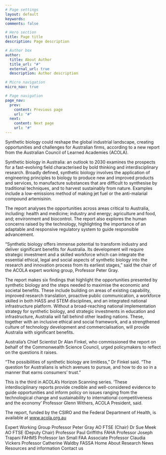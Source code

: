 ```yaml
---
# Page settings
layout: default
keywords:
comments: false

# Hero section
title: Page title
description: Page description

# Author box
author:
  title: About Author
  title_url: "#"
  external_url: true
  description: Author description

# Micro navigation
micro_nav: true

# Page navigation
page_nav:
  prev:
    content: Previous page
    url: "#"
  next:
    content: Next page
    url: "#"
---
```


Synthetic biology could reshape the global industrial landscape, creating opportunities and challenges for Australian firms, according to a new report from the Australian Council of Learned Academies (ACOLA).

Synthetic biology in Australia: an outlook to 2030 examines the prospects for a fast-evolving field characterised by bold thinking and interdisciplinary research. Broadly defined, synthetic biology involves the application of engineering principles to biology to produce new and improved products and services, to manufacture substances that are difficult to synthesise by traditional techniques, and to harvest sustainably from nature. Examples include a low-emissions method of making jet fuel or the anti-malarial compound artemisinin.

The report analyses the opportunities across areas critical to Australia, including: health and medicine; industry and energy; agriculture and food, and; environment and biocontrol. The report also explores the human concerns raised by the technology, highlighting the importance of an adaptable and responsive regulatory system to guide responsible advancement.

“Synthetic biology offers immense potential to transform industry and deliver significant benefits for Australia. Its development will require strategic investment and a skilled workforce which can integrate the essential ethical, legal and social aspects of synthetic biology into the research and innovation process from its earliest stages,” said the chair of the ACOLA expert working group, Professor Peter Gray.

The report makes six findings that highlight the opportunities presented by synthetic biology and the steps needed to maximise the economic and societal benefits. These include building on areas of existing capability, improved research translation, proactive public communication, a workforce skilled in both HASS and STEM disciplines, and an integrated national infrastructure platform. Without a broad-reaching national implementation strategy for synthetic biology, and strategic investments in education and infrastructure, Australia will fall behind other leading nations. These, together with an inclusive ethical and social framework, and a strengthened culture of technology development and commercialisation, will provide Australia with significant benefits.

Australia’s Chief Scientist Dr Alan Finkel, who commissioned the report on behalf of the Commonwealth Science Council, urged policymakers to reflect on the questions it raises.

“The possibilities of synthetic biology are limitless,” Dr Finkel said. “The question for Australians is which avenues to pursue, and how to do so in a manner that earns consumers’ trust.”

This is the third in ACOLA’s Horizon Scanning series. ‘These interdisciplinary reports provide credible and well-considered evidence to guide opportunities and inform policy on issues ranging from the technological change and sustainability to international competitiveness and the economy’ Professor Glenn Withers, ACOLA President, said.

The report, funded by the CSIRO and the Federal Department of Health, is available at www.acola.org.au

Expert Working Group
Professor Peter Gray AO FTSE (Chair)
Dr Sue Meek AO FTSE (Deputy Chair)
Professor Paul Griffiths FAHA
Professor Joseph Trapani FAHMS
Professor Ian Small FAA
Associate Professor Claudia Vickers
Professor Catherine Waldby FASSA
Home
About
Research
News
Resources and information
Contact us
